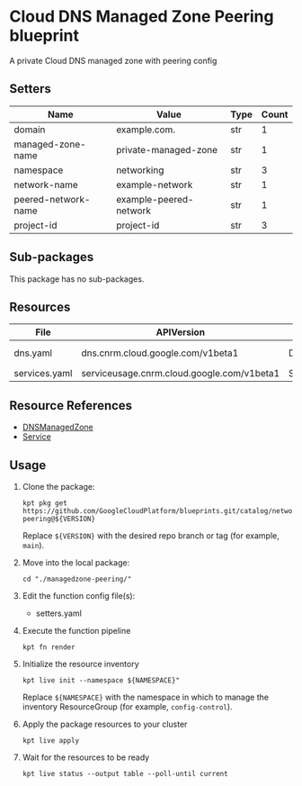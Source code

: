 <!-- BEGINNING OF PRE-COMMIT-BLUEPRINT DOCS HOOK:TITLE -->
# Cloud DNS Managed Zone Peering blueprint


<!-- END OF PRE-COMMIT-BLUEPRINT DOCS HOOK:TITLE -->
<!-- BEGINNING OF PRE-COMMIT-BLUEPRINT DOCS HOOK:BODY -->
A private Cloud DNS managed zone with peering config

## Setters

|        Name         |         Value          | Type | Count |
|---------------------|------------------------|------|-------|
| domain              | example.com.           | str  |     1 |
| managed-zone-name   | private-managed-zone   | str  |     1 |
| namespace           | networking             | str  |     3 |
| network-name        | example-network        | str  |     1 |
| peered-network-name | example-peered-network | str  |     1 |
| project-id          | project-id             | str  |     3 |

## Sub-packages

This package has no sub-packages.

## Resources

|     File      |                 APIVersion                 |      Kind      |         Name          | Namespace  |
|---------------|--------------------------------------------|----------------|-----------------------|------------|
| dns.yaml      | dns.cnrm.cloud.google.com/v1beta1          | DNSManagedZone | dnsmanagedzone-sample | networking |
| services.yaml | serviceusage.cnrm.cloud.google.com/v1beta1 | Service        | project-id-dns        | projects   |

## Resource References

- [DNSManagedZone](https://cloud.google.com/config-connector/docs/reference/resource-docs/dns/dnsmanagedzone)
- [Service](https://cloud.google.com/config-connector/docs/reference/resource-docs/serviceusage/service)

## Usage

1.  Clone the package:
    ```shell
    kpt pkg get https://github.com/GoogleCloudPlatform/blueprints.git/catalog/networking/dns/managedzone-peering@${VERSION}
    ```
    Replace `${VERSION}` with the desired repo branch or tag
    (for example, `main`).

1.  Move into the local package:
    ```shell
    cd "./managedzone-peering/"
    ```

1.  Edit the function config file(s):
    - setters.yaml

1.  Execute the function pipeline
    ```shell
    kpt fn render
    ```

1.  Initialize the resource inventory
    ```shell
    kpt live init --namespace ${NAMESPACE}"
    ```
    Replace `${NAMESPACE}` with the namespace in which to manage
    the inventory ResourceGroup (for example, `config-control`).

1.  Apply the package resources to your cluster
    ```shell
    kpt live apply
    ```

1.  Wait for the resources to be ready
    ```shell
    kpt live status --output table --poll-until current
    ```

<!-- END OF PRE-COMMIT-BLUEPRINT DOCS HOOK:BODY -->
